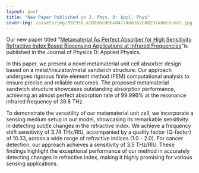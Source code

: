 ```yaml
---
layout: post
title: "New Paper Published in J. Phys. D: Appl. Phys"
cover-img: /assets/img/d9c93b_a188d6cd6ba84774b61b2c0d297a88c8~mv2.jpg
---
```

Our new paper titled "[Metamaterial As Perfect Absorber for High Sensitivity Refractive Index Based Biosensing Applications at Infrared Frequencies](https://iopscience.iop.org/article/10.1088/1361-6463/aceb6f)"is published in the Journal of Physics D: Applied Physics.

  

In this paper, we present a novel metamaterial unit cell absorber design based on a metal/insulator/metal sandwich structure. Our approach undergoes rigorous finite element method (FEM) computational analysis to ensure precise and reliable outcomes. The proposed metamaterial sandwich structure showcases outstanding absorption performance, achieving an almost perfect absorption rate of 99.996% at the resonance infrared frequency of 39.8 THz.

  

To demonstrate the versatility of our metamaterial unit cell, we incorporate a sensing medium setup in our model, showcasing its remarkable sensitivity in detecting subtle changes in the refractive index. We achieve a frequency shift sensitivity of 3.74 THz/RIU, accompanied by a quality factor (Q-factor) of 10.33, across a wide range of refractive indices (1.0 - 2.0). For cancer detection, our approach achieves a sensitivity of 3.5 THz/RIU. These findings highlight the exceptional performance of our method in accurately detecting changes in refractive index, making it highly promising for various sensing applications.